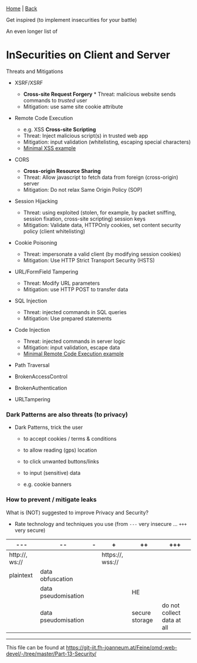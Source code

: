 [Home](../README.md) | [Back](./study-material--security.md)

Get inspired (to implement insecurities for your battle)

An even longer list of 

# InSecurities on Client and Server

Threats and Mitigations


* XSRF/XSRF
	* **Cross-site Request Forgery**	* Threat: malicious website sends commands to *trusted* user
	* Mitigation: use same site cookie attribute

* Remote Code Execution
	* e.g. XSS **Cross-site Scripting** 
	* Threat: Inject malicious script(s) in trusted web app
	* Mitigation: input validation (whitelisting, escaping special characters)
	* [Minimal XSS example](./InsecureServers/13-Server-XSS-CrossSideScripting)

* CORS
	* **Cross-origin Resource Sharing**
	* Threat: Allow javascript to fetch data from foreign (cross-origin) server
	* Mitigation: Do not relax Same Origin Policy (SOP)

* Session Hijacking
	* Threat: using exploited (stolen, for example, by packet sniffing, session fixation, cross-site scripting) session keys
	* Mitigation: Validate data, HTTPOnly cookies, set content security policy (client whitelisting) 

* Cookie Poisoning
	* Threat: impersonate a valid client (by modifying session cookies)
	* Mitigation: Use HTTP Strict Transport Security (HSTS)

* URL/FormField Tampering
	* Threat: Modify URL parameters
	* Mitigation: use HTTP POST to transfer data

* SQL Injection
	* Threat: injected commands in SQL queries
	* Mitigation: Use prepared statements

* Code Injection
	* Threat: injected commands in server logic
	* Mitigation: input validation, escape data
	* [Minimal Remote Code Execution example](./InsecureServers/11-Server-RemoteCodeExecution)

* Path Traversal

* BrokenAccessControl

* BrokenAuthentication

* URLTampering


### Dark Patterns are also threats (to privacy)

* Dark Patterns, trick the user
	* to accept cookies / terms & conditions
	* to allow reading (gps) location  
	* to click unwanted buttons/links
	* to input (sensitive) data

	* e.g. cookie banners


### How to prevent / mitigate leaks

What is (NOT) suggested to improve Privacy and Security?

* Rate technology and techniques you use (from `---` very insecure ... `+++` very secure)

| ---                | --                   | -           | +                    | ++              | +++                        |
|-------------       |------------          |-------------|-----------           |----------       |-----------                 |
| http://, ws://     |                      |             | https://, wss://     |                 |                            |
| plaintext          | data obfuscation     |             |                      |                 |                            |
|                    | data pseudomisation  |             |                      |  HE             |                            |
|                    | data pseudomisation  |             |                      |  secure storage | do not collect data at all |




- - - 

This file can be found at <https://git-iit.fh-joanneum.at/Feine/omd-web-devel/-/tree/master/Part-13-Security/>